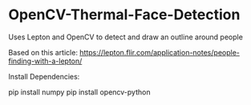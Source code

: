 # OpenCV-Thermal-Face-Detection

Uses Lepton and OpenCV to detect and draw an outline around people

Based on this article: https://lepton.flir.com/application-notes/people-finding-with-a-lepton/

Install Dependencies:

pip install numpy
pip install opencv-python
